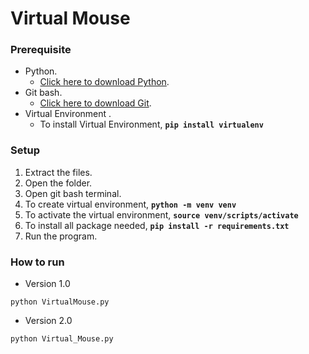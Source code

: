 # Virtual Mouse

### Prerequisite

- Python.
    - [Click here to download Python](https://www.python.org/downloads).
- Git bash.
    - [Click here to download Git](https://git-scm.com/downloads).
- Virtual Environment .
    - To install Virtual Environment, **`pip install virtualenv`**

### Setup

1. Extract the files.
2. Open the folder.
3. Open git bash terminal.
4. To create virtual environment, **`python -m venv venv`**
5. To activate the virtual environment, **`source venv/scripts/activate`**
6. To install all package needed, **`pip install -r requirements.txt`**
7. Run the program.

### How to run

- Version 1.0
```
python VirtualMouse.py
```

- Version 2.0
```
python Virtual_Mouse.py
```